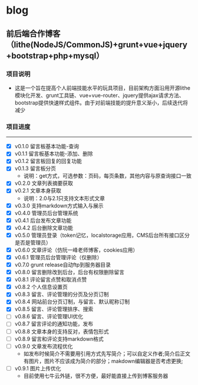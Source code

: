 # blog
## 前后端合作博客（lithe(NodeJS/CommonJS)+grunt+vue+jquery+bootstrap+php+mysql）
### 项目说明
- 这是一个旨在提高个人前端技能水平的玩具项目，目前架构方面沿用开源lithe模块化开发、grunt工具链、vue+vue-router、jquery提供ajax请求方法、bootstrap提供快速样式组件。由于对前端技能的提升意义渐小，后续迭代将减少
### 项目进度
***
- [x] v0.1.0 留言板基本功能-查询
- [x] v0.1.1 留言板基本功能-添加、删除
- [x] v0.1.2 留言板回复的回复功能
- [x] v0.1.3 留言板分页
    * 说明：get方式，可选参数：页码，每页条数，其他内容与原查询接口一致
- [x] v0.2.0 文章列表摘要获取
- [x] v0.2.1 文章本身获取
    * 说明：2.0与2.1只支持文本形式文章
- [x] v0.3.0 支持markdown方式输入与展示
- [x] v0.4.0 管理员后台管理系统
- [x] v0.4.1 后台发布文章功能
- [x] v0.4.2 后台删除文章功能
- [x] v0.5.0 管理员登录（token记忆，localstorage应用，CMS后台所有接口区分是否是管理员）
- [x] v0.6.0 文章评论（仿阮一峰老师博客，cookies应用）
- [x] v0.6.1 管理员后台管理评论（仅删除）
- [x] v0.7.0 grunt release自动ftp到服务器目录
- [x] v0.8.0 留言删除改到后台，后台有权限删除留言
- [x] v0.8.1 评论留言点赞和取消点赞
- [x] v0.8.2 个人信息设置页
- [x] v0.8.3 留言、评论管理的分页及分页订制
- [x] v0.8.4 网站前台分页订制，与留言、默认昵称订制
- [x] v0.8.5 留言、评论管理排序、搜索
- [ ] v0.8.6 留言、评论管理UI优化
- [ ] v0.8.7 留言评论的通知功能，发布
- [ ] v0.8.8 文章本身的支持反对，表情包形式
- [ ] v0.8.9 留言和评论支持markdown格式
- [ ] v0.9.0 文章发布流程优化
    * 如发布时候简介不需要用引用方式先写简介；可以自定义作者;简介后正文有图片，图片不应该成为简介的部分；makdown编辑器是否考虑更换;
- [ ] v0.9.1 图片上传优化
    * 目前使用七牛云外链，很不方便，最好能直接上传到博客服务器



